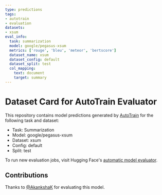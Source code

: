 ```yaml
---
type: predictions
tags:
- autotrain
- evaluation
datasets:
- xsum
eval_info:
  task: summarization
  model: google/pegasus-xsum
  metrics: ['rouge', 'bleu', 'meteor', 'bertscore']
  dataset_name: xsum
  dataset_config: default
  dataset_split: test
  col_mapping:
    text: document
    target: summary
---
```

# Dataset Card for AutoTrain Evaluator

This repository contains model predictions generated by [AutoTrain](https://huggingface.co/autotrain) for the following task and dataset:

* Task: Summarization
* Model: google/pegasus-xsum
* Dataset: xsum
* Config: default
* Split: test

To run new evaluation jobs, visit Hugging Face's [automatic model evaluator](https://huggingface.co/spaces/autoevaluate/model-evaluator).

## Contributions

Thanks to [@AkankshaK](https://huggingface.co/AkankshaK) for evaluating this model.